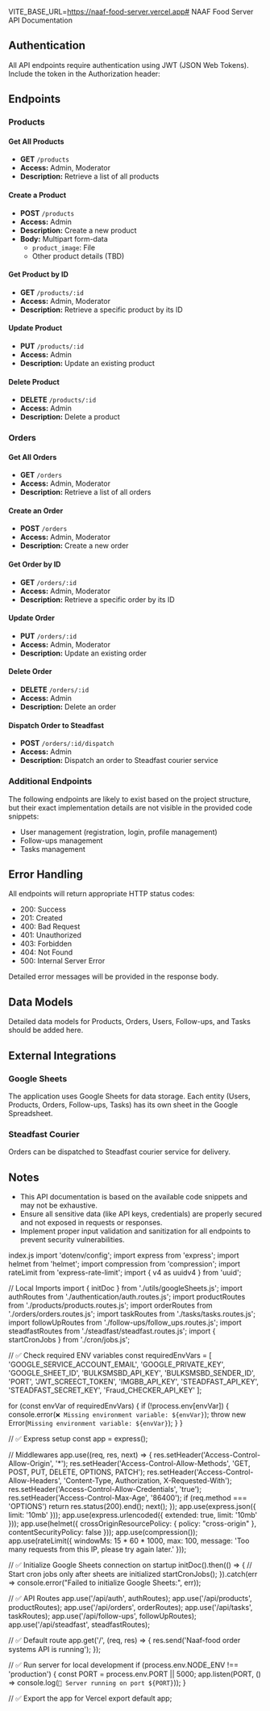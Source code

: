 VITE_BASE_URL=https://naaf-food-server.vercel.app# NAAF Food Server API Documentation


## Authentication
All API endpoints require authentication using JWT (JSON Web Tokens). Include the token in the Authorization header:


## Endpoints

### Products

#### Get All Products
- **GET** `/products`
- **Access:** Admin, Moderator
- **Description:** Retrieve a list of all products

#### Create a Product
- **POST** `/products`
- **Access:** Admin
- **Description:** Create a new product
- **Body:** Multipart form-data
  - `product_image`: File
  - Other product details (TBD)

#### Get Product by ID
- **GET** `/products/:id`
- **Access:** Admin, Moderator
- **Description:** Retrieve a specific product by its ID

#### Update Product
- **PUT** `/products/:id`
- **Access:** Admin
- **Description:** Update an existing product

#### Delete Product
- **DELETE** `/products/:id`
- **Access:** Admin
- **Description:** Delete a product

### Orders

#### Get All Orders
- **GET** `/orders`
- **Access:** Admin, Moderator
- **Description:** Retrieve a list of all orders

#### Create an Order
- **POST** `/orders`
- **Access:** Admin, Moderator
- **Description:** Create a new order

#### Get Order by ID
- **GET** `/orders/:id`
- **Access:** Admin, Moderator
- **Description:** Retrieve a specific order by its ID

#### Update Order
- **PUT** `/orders/:id`
- **Access:** Admin, Moderator
- **Description:** Update an existing order

#### Delete Order
- **DELETE** `/orders/:id`
- **Access:** Admin
- **Description:** Delete an order

#### Dispatch Order to Steadfast
- **POST** `/orders/:id/dispatch`
- **Access:** Admin
- **Description:** Dispatch an order to Steadfast courier service

### Additional Endpoints

The following endpoints are likely to exist based on the project structure, but their exact implementation details are not visible in the provided code snippets:

- User management (registration, login, profile management)
- Follow-ups management
- Tasks management

## Error Handling

All endpoints will return appropriate HTTP status codes:

- 200: Success
- 201: Created
- 400: Bad Request
- 401: Unauthorized
- 403: Forbidden
- 404: Not Found
- 500: Internal Server Error

Detailed error messages will be provided in the response body.

## Data Models

Detailed data models for Products, Orders, Users, Follow-ups, and Tasks should be added here.

## External Integrations

### Google Sheets
The application uses Google Sheets for data storage. Each entity (Users, Products, Orders, Follow-ups, Tasks) has its own sheet in the Google Spreadsheet.

### Steadfast Courier
Orders can be dispatched to Steadfast courier service for delivery.

## Notes

- This API documentation is based on the available code snippets and may not be exhaustive.
- Ensure all sensitive data (like API keys, credentials) are properly secured and not exposed in requests or responses.
- Implement proper input validation and sanitization for all endpoints to prevent security vulnerabilities.

index.js
import 'dotenv/config';
import express from 'express';
import helmet from 'helmet';
import compression from 'compression';
import rateLimit from 'express-rate-limit';
import { v4 as uuidv4 } from 'uuid';

// Local Imports
import { initDoc } from './utils/googleSheets.js';
import authRoutes from './authentication/auth.routes.js';
import productRoutes from './products/products.routes.js';
import orderRoutes from './orders/orders.routes.js';
import taskRoutes from './tasks/tasks.routes.js';
import followUpRoutes from './follow-ups/follow_ups.routes.js';
import steadfastRoutes from './steadfast/steadfast.routes.js';
import { startCronJobs } from './cron/jobs.js';

// ✅ Check required ENV variables
const requiredEnvVars = [
    'GOOGLE_SERVICE_ACCOUNT_EMAIL',
    'GOOGLE_PRIVATE_KEY',
    'GOOGLE_SHEET_ID',
    'BULKSMSBD_API_KEY',
    'BULKSMSBD_SENDER_ID',
    'PORT',
    'JWT_SCREECT_TOKEN',
    'IMGBB_API_KEY',
    'STEADFAST_API_KEY',
    'STEADFAST_SECRET_KEY',
    'Fraud_CHECKER_API_KEY'
];

for (const envVar of requiredEnvVars) {
    if (!process.env[envVar]) {
        console.error(`❌ Missing environment variable: ${envVar}`);
        throw new Error(`Missing environment variable: ${envVar}`);
    }
}

// ✅ Express setup
const app = express();

// Middlewares
app.use((req, res, next) => {
    res.setHeader('Access-Control-Allow-Origin', '*');
    res.setHeader('Access-Control-Allow-Methods', 'GET, POST, PUT, DELETE, OPTIONS, PATCH');
    res.setHeader('Access-Control-Allow-Headers', 'Content-Type, Authorization, X-Requested-With');
    res.setHeader('Access-Control-Allow-Credentials', 'true');
    res.setHeader('Access-Control-Max-Age', '86400');
    if (req.method === 'OPTIONS') return res.status(200).end();
    next();
});
app.use(express.json({ limit: '10mb' }));
app.use(express.urlencoded({ extended: true, limit: '10mb' }));
app.use(helmet({
    crossOriginResourcePolicy: { policy: "cross-origin" },
    contentSecurityPolicy: false
}));
app.use(compression());
app.use(rateLimit({
    windowMs: 15 * 60 * 1000,
    max: 100,
    message: 'Too many requests from this IP, please try again later.'
}));

// ✅ Initialize Google Sheets connection on startup
initDoc().then(() => {
    // Start cron jobs only after sheets are initialized
    startCronJobs();
}).catch(err => console.error("Failed to initialize Google Sheets:", err));

// ✅ API Routes
app.use('/api/auth', authRoutes);
app.use('/api/products', productRoutes);
app.use('/api/orders', orderRoutes);
app.use('/api/tasks', taskRoutes);
app.use('/api/follow-ups', followUpRoutes);
app.use('/api/steadfast', steadfastRoutes);

// ✅ Default route
app.get('/', (req, res) => {
    res.send('Naaf-food order systems API is running');
});

// ✅ Run server for local development
if (process.env.NODE_ENV !== 'production') {
    const PORT = process.env.PORT || 5000;
    app.listen(PORT, () => console.log(`🚀 Server running on port ${PORT}`));
}

// ✅ Export the app for Vercel
export default app;
